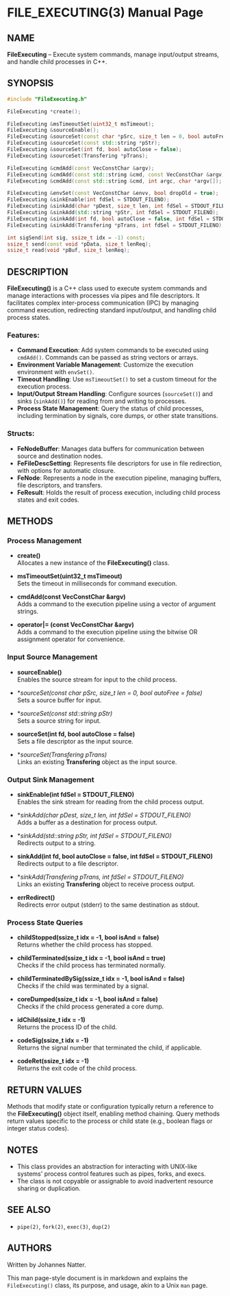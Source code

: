 
# FILE_EXECUTING(3) Manual Page

## NAME
**FileExecuting** – Execute system commands, manage input/output streams, and handle child processes in C++.

## SYNOPSIS
```cpp
#include "FileExecuting.h"

FileExecuting *create();

FileExecuting &msTimeoutSet(uint32_t msTimeout);
FileExecuting &sourceEnable();
FileExecuting &sourceSet(const char *pSrc, size_t len = 0, bool autoFree = false);
FileExecuting &sourceSet(const std::string *pStr);
FileExecuting &sourceSet(int fd, bool autoClose = false);
FileExecuting &sourceSet(Transfering *pTrans);

FileExecuting &cmdAdd(const VecConstChar &argv);
FileExecuting &cmdAdd(const std::string &cmd, const VecConstChar &argv);
FileExecuting &cmdAdd(const std::string &cmd, int argc, char *argv[]);

FileExecuting &envSet(const VecConstChar &envv, bool dropOld = true);
FileExecuting &sinkEnable(int fdSel = STDOUT_FILENO);
FileExecuting &sinkAdd(char *pDest, size_t len, int fdSel = STDOUT_FILENO);
FileExecuting &sinkAdd(std::string *pStr, int fdSel = STDOUT_FILENO);
FileExecuting &sinkAdd(int fd, bool autoClose = false, int fdSel = STDOUT_FILENO);
FileExecuting &sinkAdd(Transfering *pTrans, int fdSel = STDOUT_FILENO);

int sigSend(int sig, ssize_t idx = -1) const;
ssize_t send(const void *pData, size_t lenReq);
ssize_t read(void *pBuf, size_t lenReq);
```

## DESCRIPTION
**FileExecuting()** is a C++ class used to execute system commands and manage interactions with processes via pipes and file descriptors. It facilitates complex inter-process communication (IPC) by managing command execution, redirecting standard input/output, and handling child process states.

### Features:
- **Command Execution**: Add system commands to be executed using `cmdAdd()`. Commands can be passed as string vectors or arrays.
- **Environment Variable Management**: Customize the execution environment with `envSet()`.
- **Timeout Handling**: Use `msTimeoutSet()` to set a custom timeout for the execution process.
- **Input/Output Stream Handling**: Configure sources (`sourceSet()`) and sinks (`sinkAdd()`) for reading from and writing to processes.
- **Process State Management**: Query the status of child processes, including termination by signals, core dumps, or other state transitions.

### Structs:
- **FeNodeBuffer**: Manages data buffers for communication between source and destination nodes. 
- **FeFileDescSetting**: Represents file descriptors for use in file redirection, with options for automatic closure.
- **FeNode**: Represents a node in the execution pipeline, managing buffers, file descriptors, and transfers.
- **FeResult**: Holds the result of process execution, including child process states and exit codes.

## METHODS

### Process Management
- **create()**  
  Allocates a new instance of the **FileExecuting()** class.

- **msTimeoutSet(uint32_t msTimeout)**  
  Sets the timeout in milliseconds for command execution.

- **cmdAdd(const VecConstChar &argv)**  
  Adds a command to the execution pipeline using a vector of argument strings.

- **operator|= (const VecConstChar &argv)**  
  Adds a command to the execution pipeline using the bitwise OR assignment operator for convenience.

### Input Source Management
- **sourceEnable()**  
  Enables the source stream for input to the child process.

- **sourceSet(const char *pSrc, size_t len = 0, bool autoFree = false)**  
  Sets a source buffer for input.

- **sourceSet(const std::string *pStr)**  
  Sets a source string for input.

- **sourceSet(int fd, bool autoClose = false)**  
  Sets a file descriptor as the input source.

- **sourceSet(Transfering *pTrans)**  
  Links an existing **Transfering** object as the input source.

### Output Sink Management
- **sinkEnable(int fdSel = STDOUT_FILENO)**  
  Enables the sink stream for reading from the child process output.

- **sinkAdd(char *pDest, size_t len, int fdSel = STDOUT_FILENO)**  
  Adds a buffer as a destination for process output.

- **sinkAdd(std::string *pStr, int fdSel = STDOUT_FILENO)**  
  Redirects output to a string.

- **sinkAdd(int fd, bool autoClose = false, int fdSel = STDOUT_FILENO)**  
  Redirects output to a file descriptor.

- **sinkAdd(Transfering *pTrans, int fdSel = STDOUT_FILENO)**  
  Links an existing **Transfering** object to receive process output.

- **errRedirect()**  
  Redirects error output (stderr) to the same destination as stdout.

### Process State Queries
- **childStopped(ssize_t idx = -1, bool isAnd = false)**  
  Returns whether the child process has stopped.

- **childTerminated(ssize_t idx = -1, bool isAnd = true)**  
  Checks if the child process has terminated normally.

- **childTerminatedBySig(ssize_t idx = -1, bool isAnd = false)**  
  Checks if the child was terminated by a signal.

- **coreDumped(ssize_t idx = -1, bool isAnd = false)**  
  Checks if the child process generated a core dump.

- **idChild(ssize_t idx = -1)**  
  Returns the process ID of the child.

- **codeSig(ssize_t idx = -1)**  
  Returns the signal number that terminated the child, if applicable.

- **codeRet(ssize_t idx = -1)**  
  Returns the exit code of the child process.

## RETURN VALUES
Methods that modify state or configuration typically return a reference to the **FileExecuting()** object itself, enabling method chaining. Query methods return values specific to the process or child state (e.g., boolean flags or integer status codes).

## NOTES
- This class provides an abstraction for interacting with UNIX-like systems' process control features such as pipes, forks, and execs.
- The class is not copyable or assignable to avoid inadvertent resource sharing or duplication.

## SEE ALSO
- `pipe(2)`, `fork(2)`, `exec(3)`, `dup(2)`

## AUTHORS
Written by Johannes Natter.

This man page-style document is in markdown and explains the `FileExecuting()` class, its purpose, and usage, akin to a Unix `man` page.


